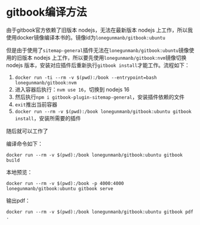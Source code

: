 # gitbook编译方法

由于gitbook官方依赖了旧版本 nodejs，无法在最新版本 nodejs 上工作，所以我使用docker镜像编译本书的。镜像id为`lonegunmanb/gitbook:ubuntu`

但是由于使用了`sitemap-general`插件无法在`lonegunmanb/gitbook:ubuntu`镜像使用的旧版本 nodejs 上工作，所以要先使用`lonegunmanb/gitbook:nvm`镜像切换 nodejs 版本，安装对应插件后重新执行`gitbook install`才能工作。流程如下：

1. `docker run -ti --rm -v $(pwd):/book --entrypoint=bash lonegunmanb/gitbook:nvm`
2. 进入容器后执行：`nvm use 16`，切换到 nodejs 16
3. 然后执行`npm i gitbook-plugin-sitemap-general`，安装插件依赖的文件
4. `exit`推出当前容器
5. `docker run --rm -v $(pwd):/book lonegunmanb/gitbook:ubuntu gitbook install`，安装所需要的插件

随后就可以工作了

编译命令如下：

```shell
docker run --rm -v $(pwd):/book lonegunmanb/gitbook:ubuntu gitbook build
```

本地预览：

```shell
docker run --rm -v $(pwd):/book -p 4000:4000 lonegunmanb/gitbook:ubuntu gitbook serve
```

输出pdf：

```shell
docker run --rm -v $(pwd):/book lonegunmanb/gitbook:ubuntu gitbook pdf .
```
